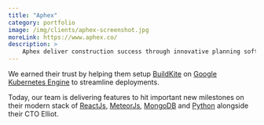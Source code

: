 ```yaml
---
title: "Aphex"
category: portfolio
image: /img/clients/aphex-screenshot.jpg
moreLink: https://www.aphex.co/
description: >
    Aphex deliver construction success through innovative planning software.
---
```


We earned their trust by helping them setup [BuildKite](http://buildkite.com/) on [Google Kubernetes Engine](https://cloud.google.com/kubernetes-engine/) to streamline deployments.
      

Today, our team is delivering features to hit important new milestones on their modern stack of [ReactJs](https://reactjs.org/), [MeteorJs](https://www.meteor.com/), [MongoDB](https://www.mongodb.com/) and [Python](https://www.python.org/) alongside their CTO Elliot.